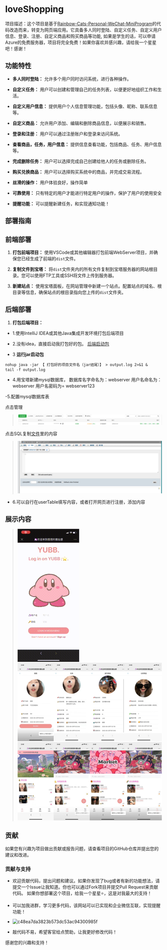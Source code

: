 # loveShopping

项目描述：这个项目是基于[Rainbow-Cats-Personal-WeChat-MiniProgram](https://github.com/UxxHans/Rainbow-Cats-Personal-WeChat-MiniProgram)的代码改造而来，转变为网页端应用。它具备多人同时登陆、自定义任务、自定义用户信息、登录、注册、自定义商品和购买商品等功能,
如果是学生的话，可以申请Azure的免费服务器，项目将完全免费！如果你喜欢并感兴趣，请给我一个星星吧！感谢！

## 功能特性

- **多人同时登陆：** 允许多个用户同时访问系统，进行各种操作。

- **自定义任务：** 用户可以创建和管理自己的任务列表，以便更好地组织工作和生活。

- **自定义用户信息：** 提供用户个人信息管理功能，包括头像、昵称、联系信息等。

- **自定义商品：** 允许用户添加、编辑和删除商品信息，以便展示和销售。

- **登录和注册：** 用户可以通过注册账户和登录来访问系统。

- **查看商品，任务，用户信息：** 提供信息查看功能，包括商品、任务、用户信息等。

- **完成删除任务：** 用户可以选择完成自己创建给他人的任务或删除任务。
  
- **购买兑换商品：** 用户可以选择购买系统中的商品，并完成交易流程。

- **丝滑的操作：** 用户体验良好，操作简单

- **可靠使用：** 只有特定的用户才能进行特定用户的操作，保护了用户的使用安全

- **提醒功能：** 可以提醒新建任务，和实现通知功能！

## 部署指南
## 前端部署

1. **打包前端项目：** 使用VSCode或其他编辑器打包前端WebServer项目，并确保您已经生成了前端的`dist`文件。

2. **复制文件到宝塔：** 将`dist`文件夹内的所有文件复制到宝塔服务器的网站根目录。您可以使用FTP工具或SSH将文件上传到服务器。

3. **新建站点：** 使用宝塔面板，在网站管理中新建一个站点。配置站点的域名、根目录等信息，确保站点的根目录指向您上传的`dist`文件夹。

## 后端部署

1. **打包后端项目：**
- 1.使用IntelliJ IDEA或其他Java集成开发环境打包后端项目

- 2.没有idea，直接启动我打包好的包。 [后端启动包](https://github.com/Yanyutin753/SpringBoot-/blob/main/server/target/WebServer-0.0.1-SNAPSHOT.jar)

- 3 **运行jar启动包** 
```
nohup java -jar 【 打包好的项目文件名（jar结尾）】 > output.log 2>&1 &
tail -f output.log
```
- 4.用宝塔新建mysql数据库，
数据库名字命名为：webserver
用户名命名为：webserver
用户名密码为= webserver123

-5.配置mysql数据库表

点击管理
>![Image](image/2.png)
>
点击SQL复制[文件](https://github.com/Yanyutin753/shop-task-forlovers/blob/main/%E6%95%B0%E6%8D%AE%E5%BA%93%E5%88%9B%E5%BB%BAsql.txt)里的内容

>![Image](image/3.png)
>
- 6.可以自行在userTable填写内容，或者打开网页进行注册，添加内容

## 展示内容
>![Image](image/IMG_0763.GIF)
>![Image](image/4.jpg)
>![Image](image/5.jpg)



## 贡献

如果您有兴趣为项目做出贡献或报告问题，请查看项目的GitHub仓库并提出您的建议和改进。

### 贡献与支持
- 欢迎贡献代码，提出问题和建议。如果你发现了bug或者有新的功能想法，请提交一个Issue让我知道。你也可以通过Fork项目并提交Pull Request来贡献代码。 如果你想部署这个项目，给我一个星星⭐，这是对我最大的支持！
- 可以加我进群，学习更多代码，该网站可以已实现和企业微信互联，实现提醒功能！
- ![c48ea7da3823b573dc53ac94300985f](https://github.com/Yanyutin753/shop-task-forlovers/assets/132346501/7821ea5d-ffe0-4c7d-8f9f-14ecd3e2a8ab)

- 敲代码不易，希望客官给点赞助，让我更好修改代码！
  


感谢您的兴趣和支持！

